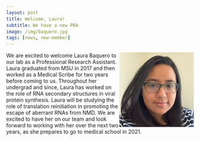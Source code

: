 ```yaml
---
layout: post
title: Welcome, Laura!
subtitle: We have a new PRA
image: /img/baquero.jpg
tags: [news, new-member]
---
```

<img align="right" src="/img/baquero.jpg" style="width:200px !important;height:200px !important;" />
We are excited to welcome Laura Baquero to our lab as a Professional Research Assistant. Laura graduated from MSU in 2017 and then worked as a Medical Scribe for two years before coming to us. Throughout her undergrad and since, Laura has worked on the role of RNA secondary structures in viral protein synthesis. Laura will be studying the role of translation reinitiation in promoting the escape of aberrant RNAs from NMD. We are excited to have her on our team and look forward to working with her over the next two years, as she prepares to go to medical school in 2021. 
<br>
<br>
